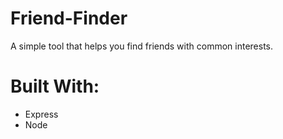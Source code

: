 # Friend-Finder
A simple tool that helps you find friends with common interests.

# Built With:

* Express
* Node
